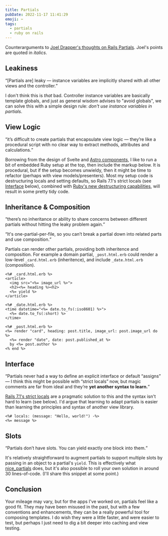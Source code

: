 ```yaml
---
title: Partials
pubDate: 2022-11-17 11:41:29
emoji: ✂️
tags:
  - partials
  - ruby on rails
---
```


Counterarguments to [Joel Drapper's thoughts on Rails Partials](https://twitter.com/joeldrapper/status/1592826867027161088?cxt=HHwWgMDR3ZXm7ZosAAAA). Joel's points are quoted in <i>italics</i>.

## Leakiness

<q>[Partials are] leaky — instance variables are implicitly shared with all other views and the controller.</q>

I don't think this is _that_ bad. Controller instance variables are basically template globals, and just as general wisdom advises to "avoid globals", we can solve this with a simple design rule: _don't use instance variables in partials_.

## View Logic

<q>it’s difficult to create partials that encapsulate view logic — they’re like a procedural script with no clear way to extract methods, attributes and calculations.</q>

Borrowing from the design of Svelte and [Astro components](https://github.com/domchristie/domchristie.co.uk/tree/3cb385569f38c5ef2d11a67d0c419835839f0090/src/components), I like to run a bit of embedded Ruby setup at the top, then include the markup below. It is procedural, but if the setup becomes unwieldy, then it might be time to refactor (perhaps with view models/presenters). Most my setup code is destructuring locals and setting defaults, so Rails 7.1's strict locals (see [Interface](#interface) below), combined with [Ruby's new destructuring capabilities](https://domchristie.co.uk/posts/destructuring-js-ruby/), will result in some pretty tidy code.

## Inheritance & Composition

<q>there’s no inheritance or ability to share concerns between different partials without hitting the leaky problem again.</q>

<q>It's one-partial-per-file, so you can’t break a partial down into related parts and use composition.</q>

Partials can render other partials, providing both inheritence and composition. For example a domain partial, `_post.html.erb` could render a low-level `_card.html.erb` (inheritence), and include `_date.html.erb` (composition).

```erb
<%# _card.html.erb %>
<article>
  <img src="<%= image_url %>">
  <h2><%= heading %><h2>
  <%= yield %>
</article>

<%# _date.html.erb %>
<time datetime="<%= date.to_fs(:iso8601) %>">
  <%= date.to_fs(:short) %>
</time>

<%# _post.html.erb %>
<%= render "card", heading: post.title, image_url: post.image_url do %>
  <%= render "date", date: post.published_at %>
  by <%= post.author %>
<% end %>
```

## Interface

<q>Partials never had a way to define an explicit interface or default “assigns” — I think this might be possible with “strict locals” now, but magic comments are far from ideal and they’re **yet another syntax to learn.**</q>

[Rails 7.1's strict locals](https://edgeguides.rubyonrails.org/action_view_overview.html#strict-locals) are a pragmatic solution to this and the syntax isn't hard to learn (see below). I'd argue that learning to adapt partials is easier than learning the principles and syntax of another view library.

```erb
<%# locals: (message: "Hello, world!") -%>
<%= message %>
```

## Slots

<q>Partials don’t have slots. You can yield exactly one block into them.</q>

It's relatively straightforward to augment partials to support multiple slots by passing in an object to a partial's `yield`. This is effectively what [nice_partials](https://github.com/bullet-train-co/nice_partials) does, but it's also possible to roll your own solution in around 30 lines-of-code. (I'll share this snippet at some point.)</q>

## Conclusion

Your mileage may vary, but for the apps I've worked on, partials feel like a good fit. They may have been misused in the past, but with a few conventions and enhancements, they can be a really powerful tool for composing templates. I do wish they were a little faster, and were easier to test, but perhaps I just need to dig a bit deeper into caching and view testing.
